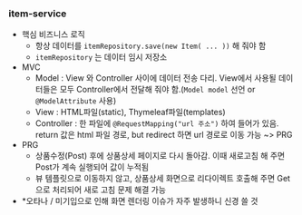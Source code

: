 ### item-service
- 핵심 비즈니스 로직
  - 항상 데이터를 `itemRepository.save(new Item( ... ))` 해 줘야 함
  - `itemRepository` 는 데이터 임시 저장소
- MVC
  - Model : View 와 Controller 사이에 데이터 전송 다리. View에서 사용될 데이터들은 모두 Controller에서 전달해 줘야 함.(`Model model` 선언 or `@ModelAttribute` 사용)
  - View : HTML파일(static), Thymeleaf파일(templates)
  - Controller : 한 파일에 `@RequestMapping("url 주소")` 하여 들어가 있음. return 값은 html 파일 경로, but redirect 하면 url 경로로 이동 가능 ~> PRG
- PRG
  - 상품수정(Post) 후에 상품상세 페이지로 다시 돌아감. 이때 새로고침 해 주면 Post가 계속 실행되어 값이 누적됨
  - 뷰 템플릿으로 이동하지 않고, 상품상세 화면으로 리다이렉트 호출해 주면 Get으로 처리되어 새로 고침 문제 해결 가능
- *오타나 / 미기입으로 인해 화면 렌더링 이슈가 자주 발생하니 신경 쓸 것

